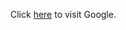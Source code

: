 Click [here](http://baike.baidu.com/link?url=fbUiq3g754BPnupR5hT8dcKsJfcLN3srS9NBDGY9ChibVMQj-7cgHPMbad4lWoleLqyVdaLyw-7bGROL47DaSa) to visit Google.
